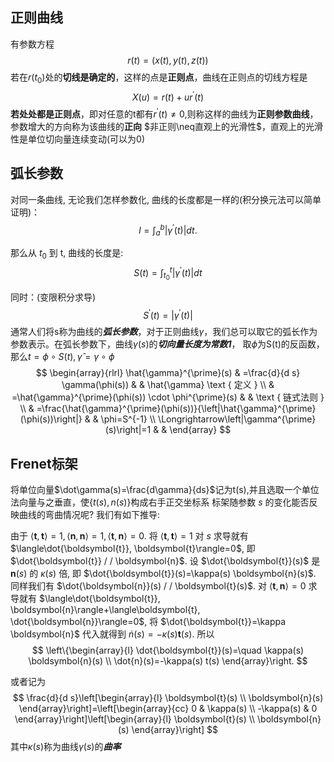 ## 正则曲线
有参数方程$$r(t) = (x(t),y(t),z(t))$$
若在$r(t_0)$处的**切线是确定的**，这样的点是**正则点**，曲线在正则点的切线方程是$$X(u)=r(t)+ur^\prime(t)$$
**若处处都是正则点**，即对任意的t都有$r^\prime(t)\neq0$,则称这样的曲线为**正则参数曲线**，参数增大的方向称为该曲线的**正向**
$非正则\neq直观上的光滑性$，直观上的光滑性是单位切向量连续变动(可以为0)
## 弧长参数
对同一条曲线, 无论我们怎样参数化, 曲线的长度都是一样的(积分换元法可以简单证明)：
$$
l=\int_a^b\left|\gamma^{\prime}(t)\right| d t .
$$

那么从 $t_0$ 到 $\mathrm{t}$, 曲线的长度是:
$$
S(t)=\int_{t_0}^t\left|\gamma^{\prime}(t)\right| d t
$$

同时：(变限积分求导)
$$
S^{\prime}(t)=\left|\gamma^{\prime}(t)\right|
$$
通常人们将s称为曲线的***弧长参数***，对于正则曲线$\gamma$，我们总可以取它的弧长作为参数表示。在弧长参数下，曲线$\gamma(s)$的***切向量长度为常数1***，
取$\phi$为S(t)的反函数，那么$t=\phi \circ S(t),\hat{\gamma}=\gamma \circ \phi$
$$
\begin{array}{rlrl}
\hat{\gamma}^{\prime}(s) & =\frac{d}{d s} \gamma(\phi(s)) & & \hat{\gamma} \text { 定义 } \\
& =\hat{\gamma}^{\prime}(\phi(s)) \cdot \phi^{\prime}(s) & & \text { 链式法则 } \\
& =\frac{\hat{\gamma}^{\prime}(\phi(s))}{\left|\hat{\gamma}^{\prime}(\phi(s))\right|} & & \phi=S^{-1} \\
\Longrightarrow\left|\gamma^{\prime}(s)\right|=1 & &
\end{array}
$$

## Frenet标架
将单位向量$\dot\gamma(s)=\frac{d\gamma}{ds}$记为t(s),并且选取一个单位法向量与之垂直，使$\{t(s),n(s)\}$构成右手正交坐标系
标架随参数 $s$ 的变化能否反映曲线的弯曲情况呢? 我们有如下推导:

由于 $\langle\boldsymbol{t}, \boldsymbol{t}\rangle=1,\langle\boldsymbol{n}, \boldsymbol{n}\rangle=1,\langle\boldsymbol{t}, \boldsymbol{n}\rangle=0$. 将 $\langle\boldsymbol{t}, \boldsymbol{t}\rangle=1$ 对 $s$ 求导就有 $\langle\dot{\boldsymbol{t}}, \boldsymbol{t}\rangle=0$, 即 $\dot{\boldsymbol{t}} / / \boldsymbol{n}$. 设 $\dot{\boldsymbol{t}}(s)$ 是 $\boldsymbol{n}(s)$ 的 $\kappa(s)$ 倍, 即 $\dot{\boldsymbol{t}}(s)=\kappa(s) \boldsymbol{n}(s)$. 同样我们有 $\dot{\boldsymbol{n}}(s) / / \boldsymbol{t}(s)$. 对 $\langle\boldsymbol{t}, \boldsymbol{n}\rangle=0$ 求导就有 $\langle\dot{\boldsymbol{t}}, \boldsymbol{n}\rangle+\langle\boldsymbol{t}, \dot{\boldsymbol{n}}\rangle=0$, 将 $\dot{\boldsymbol{t}}=\kappa \boldsymbol{n}$ 代入就得到 $\dot{n}(s)=-\kappa(s) \boldsymbol{t}(s)$. 所以
$$
\left\{\begin{array}{l}
\dot{\boldsymbol{t}}(s)=\quad \kappa(s) \boldsymbol{n}(s) \\
\dot{n}(s)=-\kappa(s) t(s)
\end{array}\right.
$$

或者记为
$$
\frac{d}{d s}\left[\begin{array}{l}
\boldsymbol{t}(s) \\
\boldsymbol{n}(s)
\end{array}\right]=\left[\begin{array}{cc}
0 & \kappa(s) \\
-\kappa(s) & 0
\end{array}\right]\left[\begin{array}{l}
\boldsymbol{t}(s) \\
\boldsymbol{n}(s)
\end{array}\right]
$$
其中$\kappa(s)$称为曲线$\gamma(s)$的***曲率***
